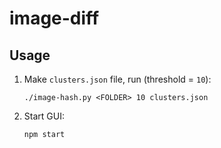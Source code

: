 # image-diff

## Usage

1. Make `clusters.json` file, run (threshold = `10`):

    ````
    ./image-hash.py <FOLDER> 10 clusters.json
    ````

2. Start GUI:

    ````
    npm start
    ````

